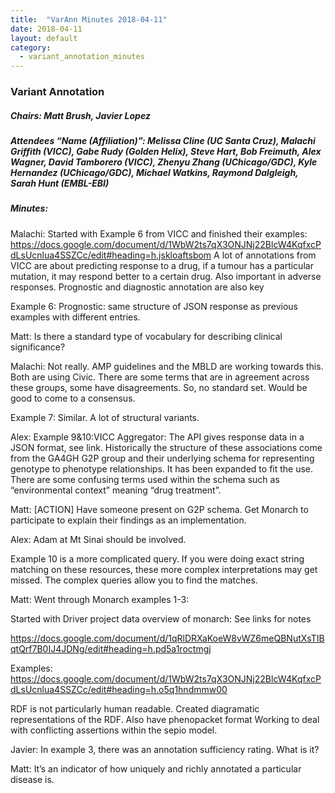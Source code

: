 ```yaml
---
title:  "VarAnn Minutes 2018-04-11"
date: 2018-04-11
layout: default
category:
  - variant_annotation_minutes
---
```


### Variant Annotation
##### Chairs: Matt Brush, Javier Lopez
##### Attendees “Name (Affiliation)”: Melissa Cline (UC Santa Cruz), Malachi Griffith (VICC), Gabe Rudy (Golden Helix), Steve Hart, Bob Freimuth, Alex Wagner, David Tamborero (VICC), Zhenyu Zhang (UChicago/GDC), Kyle Hernandez (UChicago/GDC), Michael Watkins, Raymond Dalgleigh, Sarah Hunt (EMBL-EBI)

##### Minutes:

Malachi: Started with Example 6 from VICC and finished their examples:
https://docs.google.com/document/d/1WbW2ts7qX3ONJNj22BlcW4KqfxcPdLsUcnlua4SSZCc/edit#heading=h.jskloaftsbom
A lot of annotations from VICC are about predicting response to a drug, if a tumour has a particular mutation, it may respond better to a certain drug. Also important in adverse responses.  Prognostic and diagnostic annotation are also key

Example 6: Prognostic: same structure of JSON response as previous examples with different entries.

Matt: Is there a standard type of vocabulary for describing clinical significance?

Malachi: Not really. AMP guidelines and the MBLD are working towards this.  Both are using Civic.  There are some terms that are in agreement across these groups, some have disagreements.  So, no standard set.  Would be good to come to a consensus.

Example 7: Similar.  A lot of structural variants.

Alex: Example 9&10:VICC Aggregator: The API gives response data in a JSON format, see link.  Historically the structure of these associations come from the GA4GH G2P group and their underlying schema for representing genotype to phenotype relationships.  It has been expanded to fit the use.  There are some confusing terms used within the schema such as “environmental context” meaning “drug treatment”.

Matt:  [ACTION]  Have someone present on G2P schema.  Get Monarch to participate to explain their findings as an implementation.

Alex: Adam at Mt Sinai should be involved.

Example 10 is a more complicated query.  If you were doing exact string matching on these resources, these more complex interpretations may get missed.  The complex queries allow you to find the matches.

Matt: Went through Monarch examples 1-3:

Started with Driver project data overview of monarch: See links for notes

https://docs.google.com/document/d/1qRlDRXaKoeW8vWZ6meQBNutXsTIBqtQrf7B0IJ4JDNg/edit#heading=h.pd5a1roctmgj

Examples: https://docs.google.com/document/d/1WbW2ts7qX3ONJNj22BlcW4KqfxcPdLsUcnlua4SSZCc/edit#heading=h.o5q1hndmmw00

RDF is not particularly human readable.  Created diagramatic representations of the RDF.  Also have phenopacket format
Working to deal with conflicting assertions within the sepio model.

Javier: In example 3, there was an annotation sufficiency rating.  What is it?

Matt:  It’s an indicator of how uniquely and richly annotated a particular disease is.
